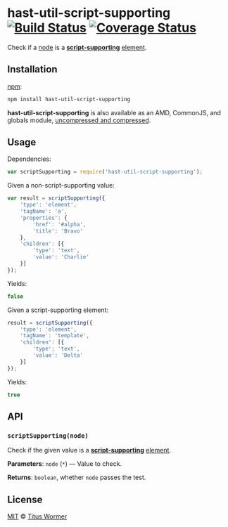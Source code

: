 # hast-util-script-supporting [![Build Status][build-badge]][build-page] [![Coverage Status][coverage-badge]][coverage-page]

Check if a [node][] is a [**script-supporting**][spec] [element][].

## Installation

[npm][]:

```bash
npm install hast-util-script-supporting
```

**hast-util-script-supporting** is also available as an AMD, CommonJS, and
globals module, [uncompressed and compressed][releases].

## Usage

Dependencies:

```javascript
var scriptSupporting = require('hast-util-script-supporting');
```

Given a non-script-supporting value:

```javascript
var result = scriptSupporting({
    'type': 'element',
    'tagName': 'a',
    'properties': {
        'href': '#alpha',
        'title': 'Bravo'
    },
    'children': [{
        'type': 'text',
        'value': 'Charlie'
    }]
});
```

Yields:

```js
false
```

Given a script-supporting element:

```javascript
result = scriptSupporting({
    'type': 'element',
    'tagName': 'template',
    'children': [{
        'type': 'text',
        'value': 'Delta'
    }]
});
```

Yields:

```js
true
```

## API

### `scriptSupporting(node)`

Check if the given value is a [**script-supporting**][spec] [element][].

**Parameters**: `node` (`*`) — Value to check.

**Returns**: `boolean`, whether `node` passes the test.

## License

[MIT][license] © [Titus Wormer][author]

<!-- Definition -->

[build-badge]: https://img.shields.io/travis/wooorm/hast-util-script-supporting.svg

[build-page]: https://travis-ci.org/wooorm/hast-util-script-supporting

[coverage-badge]: https://img.shields.io/codecov/c/github/wooorm/hast-util-script-supporting.svg

[coverage-page]: https://codecov.io/github/wooorm/hast-util-script-supporting?branch=master

[npm]: https://docs.npmjs.com/cli/install

[releases]: https://github.com/wooorm/hast-util-script-supporting/releases

[license]: LICENSE

[author]: http://wooorm.com

[node]: https://github.com/wooorm/hast#node

[element]: https://github.com/wooorm/hast#element

[spec]: https://html.spec.whatwg.org/#script-supporting-elements
